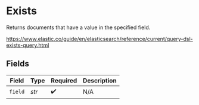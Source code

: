 # Exists

Returns documents that have a value in the specified field.

<https://www.elastic.co/guide/en/elasticsearch/reference/current/query-dsl-exists-query.html>


## Fields

| Field              | Type               | Required           | Description        |
| ------------------ | ------------------ | ------------------ | ------------------ |
| `field`            | *str*              | :heavy_check_mark: | N/A                |
